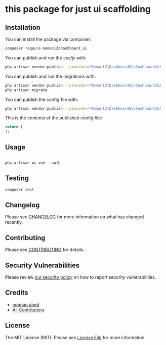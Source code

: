 # this package for just ui scaffolding

## Installation

You can install the package via composer:

```bash
composer require moman12/dashboard_ui
```
You can publish and run the css/js with:

```bash
php artisan vendor:publish --provider="Moman12\DashboardUi\DashboardUiServiceProvider" --tag="assets"
```

You can publish and run the migrations with:

```bash
php artisan vendor:publish --provider="Moman12\DashboardUi\DashboardUiServiceProvider" --tag="migrations"
php artisan migrate
```

You can publish the config file with:
```bash
php artisan vendor:publish --provider="Moman12\DashboardUi\DashboardUiServiceProvider" --tag="config"
```

This is the contents of the published config file:

```php
return [
];
```

## Usage

``` php

php artisan ui vue --auth

```

## Testing

``` bash
composer test
```

## Changelog

Please see [CHANGELOG](CHANGELOG.md) for more information on what has changed recently.

## Contributing

Please see [CONTRIBUTING](.github/CONTRIBUTING.md) for details.

## Security Vulnerabilities

Please review [our security policy](../../security/policy) on how to report security vulnerabilities.

## Credits

- [moman abed](https://github.com/momanabed)
- [All Contributors](../../contributors)

## License

The MIT License (MIT). Please see [License File](LICENSE.md) for more information.

